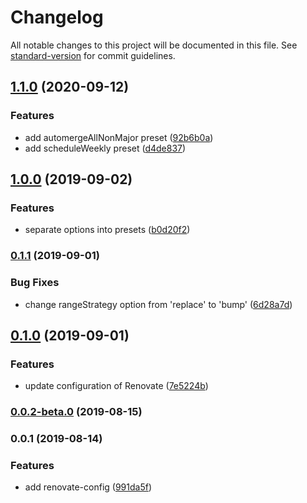 # Changelog

All notable changes to this project will be documented in this file. See [standard-version](https://github.com/conventional-changelog/standard-version) for commit guidelines.

## [1.1.0](https://github.com/hi85gh/renovate-config/compare/v1.0.0...v1.1.0) (2020-09-12)


### Features

* add automergeAllNonMajor preset ([92b6b0a](https://github.com/hi85gh/renovate-config/commit/92b6b0ac29da37e17f5bd2336802755e73437332))
* add scheduleWeekly preset ([d4de837](https://github.com/hi85gh/renovate-config/commit/d4de8379d705d0037275281cf3737c87294ba7a9))

## [1.0.0](https://github.com/hi85gh/renovate-config/compare/v0.1.1...v1.0.0) (2019-09-02)


### Features

* separate options into presets ([b0d20f2](https://github.com/hi85gh/renovate-config/commit/b0d20f2))

### [0.1.1](https://github.com/hi85gh/renovate-config/compare/v0.1.0...v0.1.1) (2019-09-01)


### Bug Fixes

* change rangeStrategy option from 'replace' to 'bump' ([6d28a7d](https://github.com/hi85gh/renovate-config/commit/6d28a7d))

## [0.1.0](https://github.com/hi85gh/renovate-config/compare/v0.0.2-beta.0...v0.1.0) (2019-09-01)


### Features

* update configuration of Renovate ([7e5224b](https://github.com/hi85gh/renovate-config/commit/7e5224b))

### [0.0.2-beta.0](https://github.com/hi85gh/renovate-config/compare/v0.0.1...v0.0.2-beta.0) (2019-08-15)

### 0.0.1 (2019-08-14)


### Features

* add renovate-config ([991da5f](https://github.com/hi85gh/renovate-config/commit/991da5f))
